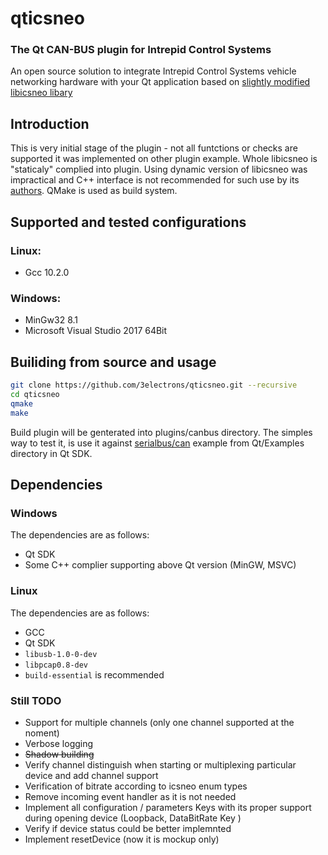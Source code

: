 # qticsneo
### The Qt CAN-BUS plugin for Intrepid Control Systems 
An open source solution to integrate Intrepid Control Systems vehicle networking hardware with your Qt application based on [slightly modified libicsneo libary](https://github.com/3electrons/libicsneo)

## Introduction 
This is very initial stage of the plugin - not all funtctions or checks are supported it was implemented on other plugin example. 
Whole libicsneo is "staticaly" complied into plugin. Using dynamic version of libicsneo was impractical and C++ interface is not recommended for such use by its [authors](https://github.com/3electrons/libicsneo#dll--so--dylib-releases-dynamic-linking). 
QMake is used as build system. 

## Supported and tested configurations 
### Linux:
- Gcc 10.2.0 
### Windows:
- MinGw32 8.1
- Microsoft Visual Studio 2017 64Bit

## Builiding from source and usage
``` bash
git clone https://github.com/3electrons/qticsneo.git --recursive
cd qticsneo 
qmake  
make 
```
Build plugin will be genterated into plugins/canbus directory. 
The simples way to test it, is use it against [serialbus/can](https://doc.qt.io/qt-5/qtserialbus-can-example.html) example from Qt/Examples directory in Qt SDK. 

## Dependencies 
### Windows
The dependencies are as follows:
- Qt SDK
- Some C++ complier supporting above Qt version (MinGW, MSVC) 

### Linux
The dependencies are as follows:
 - GCC
 - Qt SDK 
 - `libusb-1.0-0-dev`
 - `libpcap0.8-dev`
 - `build-essential` is recommended


### Still TODO
- Support for multiple channels (only one channel supported at the noment) 
- Verbose logging 
- ~~Shadow building~~
- Verify channel distinguish when starting or multiplexing particular device and add channel support 
- Verification of bitrate according to icsneo enum types
- Remove incoming event handler as it is not needed 
- Implement all configuration / parameters Keys with its proper support during opening device (Loopback, DataBitRate Key ) 
- Verify if device status could be better implemnted
- Implement resetDevice (now it is mockup only) 
